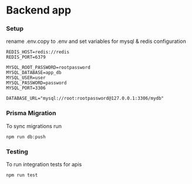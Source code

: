 # Backend app

### Setup

rename .env.copy to .env and set variables for mysql & redis configuration

```
REDIS_HOST=redis://redis
REDIS_PORT=6379

MYSQL_ROOT_PASSWORD=rootpassword
MYSQL_DATABASE=app_db
MYSQL_USER=user
MYSQL_PASSWORD=password
MYSQL_PORT=3306

DATABASE_URL="mysql://root:rootpassword@127.0.0.1:3306/mydb"

```


### Prisma Migration

To sync migrations run

`npm run db:push`

### Testing

To run integration tests for apis

`npm run test`
